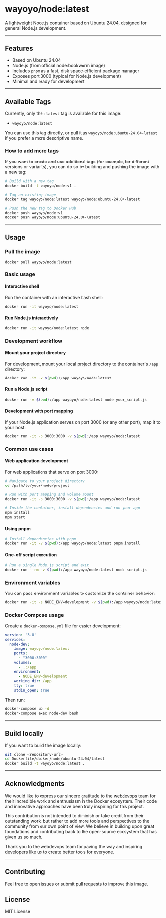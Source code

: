 # wayoyo/node:latest

A lightweight Node.js container based on Ubuntu 24.04, designed for general Node.js development.

---

## Features

- Based on Ubuntu 24.04
- Node.js (from official node:bookworm image)
- Includes `pnpm` as a fast, disk space-efficient package manager
- Exposes port 3000 (typical for Node.js development)
- Minimal and ready for development

---

## Available Tags

Currently, only the `:latest` tag is available for this image:

- `wayoyo/node:latest`

You can use this tag directly, or pull it as `wayoyo/node:ubuntu-24.04-latest` if you prefer a more descriptive name.

### How to add more tags

If you want to create and use additional tags (for example, for different versions or variants), you can do so by building and pushing the image with a new tag:

```bash
# Build with a new tag
docker build -t wayoyo/node:v1 .

# Tag an existing image
docker tag wayoyo/node:latest wayoyo/node:ubuntu-24.04-latest

# Push the new tag to Docker Hub
docker push wayoyo/node:v1
docker push wayoyo/node:ubuntu-24.04-latest
```

---

## Usage

### Pull the image

```bash
docker pull wayoyo/node:latest
```

### Basic usage

#### Interactive shell
Run the container with an interactive bash shell:

```bash
docker run -it wayoyo/node:latest
```

#### Run Node.js interactively
```bash
docker run -it wayoyo/node:latest node
```

### Development workflow

#### Mount your project directory
For development, mount your local project directory to the container's `/app` directory:

```bash
docker run -it -v $(pwd):/app wayoyo/node:latest
```

#### Run a Node.js script
```bash
docker run -v $(pwd):/app wayoyo/node:latest node your_script.js
```

#### Development with port mapping
If your Node.js application serves on port 3000 (or any other port), map it to your host:

```bash
docker run -it -p 3000:3000 -v $(pwd):/app wayoyo/node:latest
```

### Common use cases

#### Web application development
For web applications that serve on port 3000:

```bash
# Navigate to your project directory
cd /path/to/your/node/project

# Run with port mapping and volume mount
docker run -it -p 3000:3000 -v $(pwd):/app wayoyo/node:latest

# Inside the container, install dependencies and run your app
npm install
npm start
```

#### Using pnpm
```bash
# Install dependencies with pnpm
docker run -it -v $(pwd):/app wayoyo/node:latest pnpm install
```

#### One-off script execution
```bash
# Run a single Node.js script and exit
docker run --rm -v $(pwd):/app wayoyo/node:latest node script.js
```

### Environment variables

You can pass environment variables to customize the container behavior:

```bash
docker run -it -e NODE_ENV=development -v $(pwd):/app wayoyo/node:latest
```

### Docker Compose usage

Create a `docker-compose.yml` file for easier development:

```yaml
version: '3.8'
services:
  node-dev:
    image: wayoyo/node:latest
    ports:
      - "3000:3000"
    volumes:
      - .:/app
    environment:
      - NODE_ENV=development
    working_dir: /app
    tty: true
    stdin_open: true
```

Then run:
```bash
docker-compose up -d
docker-compose exec node-dev bash
```

---

## Build locally

If you want to build the image locally:

```bash
git clone <repository-url>
cd Dockerfile/docker/node/ubuntu-24.04/latest
docker build -t wayoyo/node:latest .
```

---

## Acknowledgments

We would like to express our sincere gratitude to the [webdevops](https://github.com/webdevops) team for their incredible work and enthusiasm in the Docker ecosystem. Their code and innovative approaches have been truly inspiring for this project.

This contribution is not intended to diminish or take credit from their outstanding work, but rather to add more tools and perspectives to the community from our own point of view. We believe in building upon great foundations and contributing back to the open-source ecosystem that has given us so much.

Thank you to the webdevops team for paving the way and inspiring developers like us to create better tools for everyone.

---

## Contributing

Feel free to open issues or submit pull requests to improve this image.

## License

MIT License 